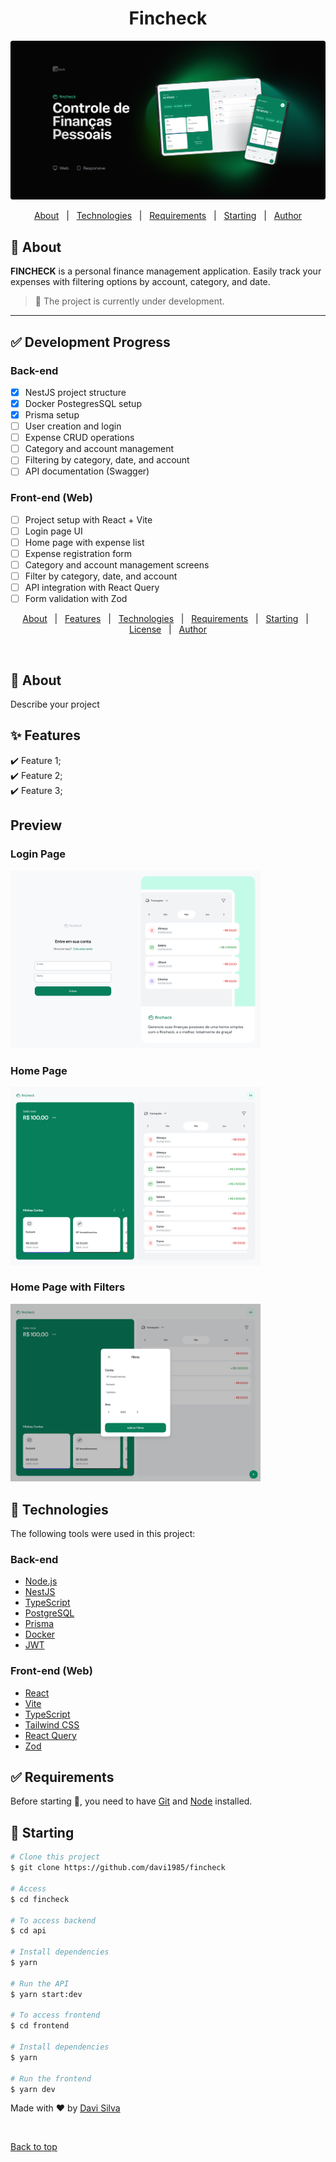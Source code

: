 <h1 align="center">Fincheck</h1>
<img src="./screenshots/preview.png" alt="preview">

<p align="center">
  <a href="#dart-about">About</a> &#xa0; | &#xa0; 
  <a href="#rocket-technologies">Technologies</a> &#xa0; | &#xa0;
  <a href="#white_check_mark-requirements">Requirements</a> &#xa0; | &#xa0;
  <a href="#checkered_flag-starting">Starting</a> &#xa0; | &#xa0;
  <a href="https://github.com/davi1985" target="_blank">Author</a>
</p>

## :dart: About

**FINCHECK** is a personal finance management application. Easily track your expenses with filtering options by account, category, and date.

> 🚧 The project is currently under development.

---

## ✅ Development Progress

### Back-end

- [x] NestJS project structure
- [x] Docker PostegresSQL setup
- [x] Prisma setup
- [ ] User creation and login
- [ ] Expense CRUD operations
- [ ] Category and account management
- [ ] Filtering by category, date, and account
- [ ] API documentation (Swagger)

### Front-end (Web)

- [ ] Project setup with React + Vite
- [ ] Login page UI
- [ ] Home page with expense list
- [ ] Expense registration form
- [ ] Category and account management screens
- [ ] Filter by category, date, and account
- [ ] API integration with React Query
- [ ] Form validation with Zod

<p align="center">
  <a href="#dart-about">About</a> &#xa0; | &#xa0; 
  <a href="#sparkles-features">Features</a> &#xa0; | &#xa0;
  <a href="#rocket-technologies">Technologies</a> &#xa0; | &#xa0;
  <a href="#white_check_mark-requirements">Requirements</a> &#xa0; | &#xa0;
  <a href="#checkered_flag-starting">Starting</a> &#xa0; | &#xa0;
  <a href="#memo-license">License</a> &#xa0; | &#xa0;
  <a href="https://github.com/{{YOUR_GITHUB_USERNAME}}" target="_blank">Author</a>
</p>

<br>

## :dart: About

Describe your project

## :sparkles: Features

:heavy_check_mark: Feature 1;\
:heavy_check_mark: Feature 2;\
:heavy_check_mark: Feature 3;

## Preview

### Login Page

<img src="./screenshots/login.jpg"  alt="Login Preview" width="400px">

### Home Page

<img img src="./screenshots/home.jpg"  alt="Home Preview" width="400px">

### Home Page with Filters

<img  src="./screenshots/modal.png"  alt="Filtered Home Preview" width="400px">

## :rocket: Technologies

The following tools were used in this project:

### Back-end

- [Node.js](https://nodejs.org/en/)
- [NestJS](https://nestjs.com/)
- [TypeScript](https://www.typescriptlang.org/)
- [PostgreSQL](https://www.postgresql.org/)
- [Prisma](https://www.prisma.io/)
- [Docker](https://www.docker.com/)
- [JWT](https://jwt.io/)

### Front-end (Web)

- [React](https://reactjs.org/)
- [Vite](https://vitejs.dev/)
- [TypeScript](https://www.typescriptlang.org/)
- [Tailwind CSS](https://tailwindcss.com/)
- [React Query](https://tanstack.com/query/latest)
- [Zod](https://zod.dev/)

## :white_check_mark: Requirements

Before starting :checkered_flag:, you need to have [Git](https://git-scm.com) and [Node](https://nodejs.org/en/) installed.

## :checkered_flag: Starting

```bash
# Clone this project
$ git clone https://github.com/davi1985/fincheck

# Access
$ cd fincheck

# To access backend
$ cd api

# Install dependencies
$ yarn

# Run the API
$ yarn start:dev

# To access frontend
$ cd frontend

# Install dependencies
$ yarn

# Run the frontend
$ yarn dev
```

Made with :heart: by <a href="https://github.com/davi1985" target="_blank">Davi Silva</a>

&#xa0;

<a href="#top">Back to top</a>
